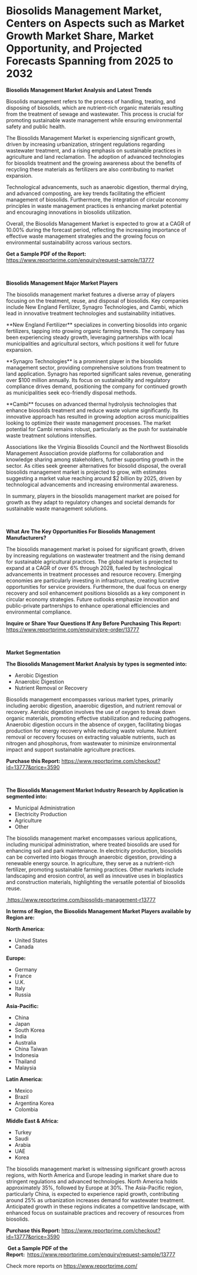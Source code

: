 <p><h1>Biosolids Management Market, Centers on Aspects such as Market Growth Market Share, Market Opportunity, and Projected Forecasts Spanning from 2025 to 2032</h1></p><p><strong>Biosolids Management Market Analysis and Latest Trends</strong></p>
<p><p>Biosolids management refers to the process of handling, treating, and disposing of biosolids, which are nutrient-rich organic materials resulting from the treatment of sewage and wastewater. This process is crucial for promoting sustainable waste management while ensuring environmental safety and public health. </p><p>The Biosolids Management Market is experiencing significant growth, driven by increasing urbanization, stringent regulations regarding wastewater treatment, and a rising emphasis on sustainable practices in agriculture and land reclamation. The adoption of advanced technologies for biosolids treatment and the growing awareness about the benefits of recycling these materials as fertilizers are also contributing to market expansion. </p><p>Technological advancements, such as anaerobic digestion, thermal drying, and advanced composting, are key trends facilitating the efficient management of biosolids. Furthermore, the integration of circular economy principles in waste management practices is enhancing market potential and encouraging innovations in biosolids utilization. </p><p>Overall, the Biosolids Management Market is expected to grow at a CAGR of 10.00% during the forecast period, reflecting the increasing importance of effective waste management strategies and the growing focus on environmental sustainability across various sectors.</p></p>
<p><strong>Get a Sample PDF of the Report:&nbsp;</strong> <a href="https://www.reportprime.com/enquiry/request-sample/13777?utm_campaign=2886&utm_medium=2&utm_source=Github&utm_content=ia&utm_term=20032025&utm_id=biosolids-management">https://www.reportprime.com/enquiry/request-sample/13777</a></p>
<p>&nbsp;</p>
<p><strong>Biosolids Management Major Market Players</strong></p>
<p><p>The biosolids management market features a diverse array of players focusing on the treatment, reuse, and disposal of biosolids. Key companies include New England Fertilizer, Synagro Technologies, and Cambi, which lead in innovative treatment technologies and sustainability initiatives.</p><p>**New England Fertilizer** specializes in converting biosolids into organic fertilizers, tapping into growing organic farming trends. The company has been experiencing steady growth, leveraging partnerships with local municipalities and agricultural sectors, which positions it well for future expansion.</p><p>**Synagro Technologies** is a prominent player in the biosolids management sector, providing comprehensive solutions from treatment to land application. Synagro has reported significant sales revenue, generating over $100 million annually. Its focus on sustainability and regulatory compliance drives demand, positioning the company for continued growth as municipalities seek eco-friendly disposal methods.</p><p>**Cambi** focuses on advanced thermal hydrolysis technologies that enhance biosolids treatment and reduce waste volume significantly. Its innovative approach has resulted in growing adoption across municipalities looking to optimize their waste management processes. The market potential for Cambi remains robust, particularly as the push for sustainable waste treatment solutions intensifies.</p><p>Associations like the Virginia Biosolids Council and the Northwest Biosolids Management Association provide platforms for collaboration and knowledge sharing among stakeholders, further supporting growth in the sector. As cities seek greener alternatives for biosolid disposal, the overall biosolids management market is projected to grow, with estimates suggesting a market value reaching around $2 billion by 2025, driven by technological advancements and increasing environmental awareness. </p><p>In summary, players in the biosolids management market are poised for growth as they adapt to regulatory changes and societal demands for sustainable waste management solutions.</p></p>
<p>&nbsp;</p>
<p><strong>What Are The Key Opportunities For Biosolids Management Manufacturers?</strong></p>
<p><p>The biosolids management market is poised for significant growth, driven by increasing regulations on wastewater treatment and the rising demand for sustainable agricultural practices. The global market is projected to expand at a CAGR of over 6% through 2028, fueled by technological advancements in treatment processes and resource recovery. Emerging economies are particularly investing in infrastructure, creating lucrative opportunities for service providers. Furthermore, the dual focus on energy recovery and soil enhancement positions biosolids as a key component in circular economy strategies. Future outlooks emphasize innovation and public-private partnerships to enhance operational efficiencies and environmental compliance.</p></p>
<p><strong>Inquire or Share Your Questions If Any Before Purchasing This Report:</strong> <a href="https://www.reportprime.com/enquiry/pre-order/13777?utm_campaign=2886&utm_medium=2&utm_source=Github&utm_content=ia&utm_term=20032025&utm_id=biosolids-management">https://www.reportprime.com/enquiry/pre-order/13777</a></p>
<p>&nbsp;</p>
<p><strong>Market Segmentation</strong></p>
<p><strong>The Biosolids Management Market Analysis by types is segmented into:</strong></p>
<p><ul><li>Aerobic Digestion</li><li>Anaerobic Digestion</li><li>Nutrient Removal or Recovery</li></ul></p>
<p><p>Biosolids management encompasses various market types, primarily including aerobic digestion, anaerobic digestion, and nutrient removal or recovery. Aerobic digestion involves the use of oxygen to break down organic materials, promoting effective stabilization and reducing pathogens. Anaerobic digestion occurs in the absence of oxygen, facilitating biogas production for energy recovery while reducing waste volume. Nutrient removal or recovery focuses on extracting valuable nutrients, such as nitrogen and phosphorus, from wastewater to minimize environmental impact and support sustainable agriculture practices.</p></p>
<p><strong>Purchase this Report:&nbsp;</strong><a href="https://www.reportprime.com/checkout?id=13777&price=3590&utm_campaign=2886&utm_medium=2&utm_source=Github&utm_content=ia&utm_term=20032025&utm_id=biosolids-management">https://www.reportprime.com/checkout?id=13777&price=3590</a></p>
<p>&nbsp;</p>
<p><strong>The Biosolids Management Market Industry Research by Application is segmented into:</strong></p>
<p><ul><li>Municipal Administration</li><li>Electricity Production</li><li>Agriculture</li><li>Other</li></ul></p>
<p><p>The biosolids management market encompasses various applications, including municipal administration, where treated biosolids are used for enhancing soil and park maintenance. In electricity production, biosolids can be converted into biogas through anaerobic digestion, providing a renewable energy source. In agriculture, they serve as a nutrient-rich fertilizer, promoting sustainable farming practices. Other markets include landscaping and erosion control, as well as innovative uses in bioplastics and construction materials, highlighting the versatile potential of biosolids reuse.</p></p>
<p><a href="https://www.reportprime.com/biosolids-management-r13777?utm_campaign=2886&utm_medium=2&utm_source=Github&utm_content=ia&utm_term=20032025&utm_id=biosolids-management">&nbsp;https://www.reportprime.com/biosolids-management-r13777</a></p>
<p><strong>In terms of Region, the Biosolids Management Market Players available by Region are:</strong></p>
<p>
    <p> <strong> North America: </strong>
        <ul>
            <li>United States</li>
            <li>Canada</li>
        </ul>
        </p> 
    <p> <strong> Europe: </strong>
        <ul>
            <li>Germany</li>
            <li>France</li>
            <li>U.K.</li>
            <li>Italy</li>
            <li>Russia</li>
        </ul>
        </p> 
    <p> <strong> Asia-Pacific: </strong>
        <ul>
            <li>China</li>
            <li>Japan</li>
            <li>South Korea</li>
            <li>India</li>
            <li>Australia</li>
            <li>China Taiwan</li>
            <li>Indonesia</li>
            <li>Thailand</li>
            <li>Malaysia</li>
        </ul>
        </p> 
    <p> <strong> Latin America: </strong>
        <ul>
            <li>Mexico</li>
            <li>Brazil</li>
            <li>Argentina Korea</li>
            <li>Colombia</li>
        </ul>
        </p> 
    <p> <strong> Middle East & Africa: </strong>
        <ul>
            <li>Turkey</li>
            <li>Saudi</li>
            <li>Arabia</li>
            <li>UAE</li>
            <li>Korea</li>
        </ul>
    </p>
    </p>
<p><p>The biosolids management market is witnessing significant growth across regions, with North America and Europe leading in market share due to stringent regulations and advanced technologies. North America holds approximately 35%, followed by Europe at 30%. The Asia-Pacific region, particularly China, is expected to experience rapid growth, contributing around 25% as urbanization increases demand for wastewater treatment. Anticipated growth in these regions indicates a competitive landscape, with enhanced focus on sustainable practices and recovery of resources from biosolids.</p></p>
<p><strong>Purchase this Report: </strong><a href="https://www.reportprime.com/checkout?id=13777&price=3590&utm_campaign=2886&utm_medium=2&utm_source=Github&utm_content=ia&utm_term=20032025&utm_id=biosolids-management">https://www.reportprime.com/checkout?id=13777&price=3590</a></p>
<p>&nbsp;<strong>Get a Sample PDF of the Report:&nbsp;&nbsp;</strong><a href="https://www.reportprime.com/enquiry/request-sample/13777?utm_campaign=2886&utm_medium=2&utm_source=Github&utm_content=ia&utm_term=20032025&utm_id=biosolids-management">https://www.reportprime.com/enquiry/request-sample/13777</a></p>
<p><strong></strong></p>
<p>Check more reports on <a href="https://www.reportprime.com/?utm_campaign=2886&utm_medium=2&utm_source=Github&utm_content=ia&utm_term=20032025&utm_id=biosolids-management">https://www.reportprime.com/</a></p>